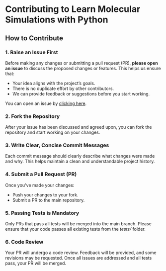 # Contributing to Learn Molecular Simulations with Python

## How to Contribute

### 1. Raise an Issue First

Before making any changes or submitting a pull request (PR), **please open an issue**
to discuss the proposed changes or features. This helps us ensure that:
- Your idea aligns with the project’s goals.
- There is no duplicate effort by other contributors.
- We can provide feedback or suggestions before you start working.

You can open an issue by [clicking here](./issues).

### 2. Fork the Repository

After your issue has been discussed and agreed upon, you can fork the repository
and start working on your changes.

### 3. Write Clear, Concise Commit Messages

Each commit message should clearly describe what changes were made and why.
This helps maintain a clean and understandable project history.

### 4. Submit a Pull Request (PR)

Once you've made your changes:
- Push your changes to your fork.
- Submit a PR to the main repository.

### 5. Passing Tests is Mandatory

Only PRs that pass all tests will be merged into the main branch. Please ensure
that your code passes all existing tests from the *tests/* folder.

### 6. Code Review
Your PR will undergo a code review. Feedback will be provided, and some revisions
may be requested. Once all issues are addressed and all tests pass, your PR will
be merged.